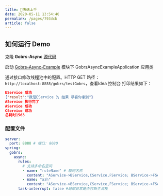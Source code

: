 ```yaml
---
title: 🍔快速上手
date: 2020-05-11 13:54:40
permalink: /pages/793dcb
article: false
---
```


## 如何运行 Demo

克隆 **Gobrs-Async**  [源代码](https://github.com/Memorydoc/gobrs-async.git)

启动 [Gobrs-Async-Example](https://github.com/Memorydoc/gobrs-async/tree/master/gobrs-async-example) 模块下 GobrsAsyncExampleApplication 应用类

通过接口修改线程池中的配置。HTTP GET 路径：`http://localhost:8888/gobrs/testGobrs`，查看Idea 控制台 打印结果如下：

```json
EService 成功
{"result":"我是EService 的 结果 恭喜你拿到"}
AService 执行完了
AService 成功
CService 成功
总耗时1563
```

### 配置文件
```yaml
server:
  port: 8888 # 端口: 8080
spring:
  gobrs:
    async:
      rules:
        # 支持多命名空间
        - name: "ruleName" # 规则名称
          content: "AService->BService,CService,FService; BService->FService,GService;"
        - name: "azh"
          content: "AService->BService,CService,FService; BService->FService,GService;"
      task-interrupt: false #局部异常是否打断主流程
```
